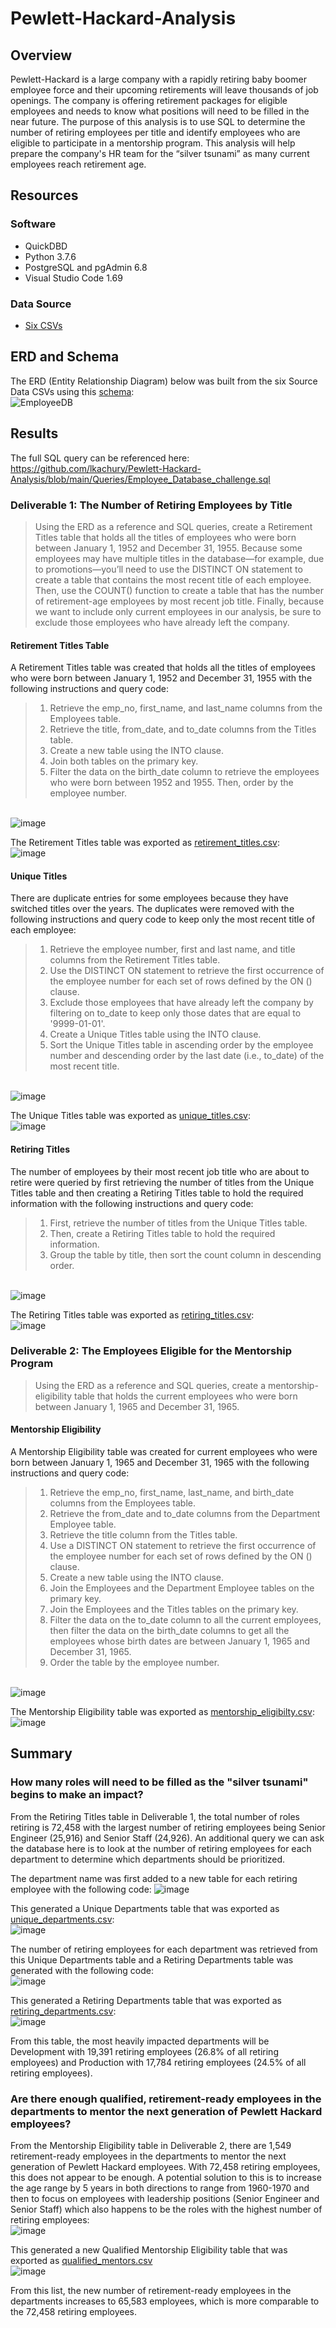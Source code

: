 # Pewlett-Hackard-Analysis

## Overview 
Pewlett-Hackard is a large company with a rapidly retiring baby boomer employee force and their upcoming retirements will leave thousands of job openings. The company is offering retirement packages for eligible employees and needs to know what positions will need to be filled in the near future. The purpose of this analysis is to use SQL to determine the number of retiring employees per title and identify employees who are eligible to participate in a mentorship program. This analysis will help prepare the company's HR team for the “silver tsunami” as many current employees reach retirement age.

## Resources
### Software
- QuickDBD
- Python 3.7.6
- PostgreSQL and pgAdmin 6.8
- Visual Studio Code 1.69
### Data Source
- [Six CSVs](https://github.com/lkachury/Pewlett-Hackard-Analysis/tree/main/Data/Data%20Source%20CSVs) 

## ERD and Schema
The ERD (Entity Relationship Diagram) below was built from the six Source Data CSVs using this [schema](https://github.com/lkachury/Pewlett-Hackard-Analysis/blob/main/Queries/schema.sql): 
<br /> ![EmployeeDB](https://user-images.githubusercontent.com/108038989/185003521-737ddff9-d366-40f2-b2dc-716ac5378778.png)

## Results
The full SQL query can be referenced here: <br />
https://github.com/lkachury/Pewlett-Hackard-Analysis/blob/main/Queries/Employee_Database_challenge.sql

### Deliverable 1: The Number of Retiring Employees by Title
> Using the ERD as a reference and SQL queries, create a Retirement Titles table that holds all the titles of employees who were born between January 1, 1952 and December 31, 1955. Because some employees may have multiple titles in the database—for example, due to promotions—you’ll need to use the DISTINCT ON statement to create a table that contains the most recent title of each employee. Then, use the COUNT() function to create a table that has the number of retirement-age employees by most recent job title. Finally, because we want to include only current employees in our analysis, be sure to exclude those employees who have already left the company.

#### Retirement Titles Table
A Retirement Titles table was created that holds all the titles of employees who were born between January 1, 1952 and December 31, 1955 with the following instructions and query code:
  > 1. Retrieve the emp_no, first_name, and last_name columns from the Employees table.
  > 2. Retrieve the title, from_date, and to_date columns from the Titles table.
  > 3. Create a new table using the INTO clause.
  > 4. Join both tables on the primary key.
  > 5. Filter the data on the birth_date column to retrieve the employees who were born between 1952 and 1955. Then, order by the employee number.

<br /> ![image](https://user-images.githubusercontent.com/108038989/184790961-91d2427b-a9e1-4ab8-bbee-7b660b6bbcde.png)

The Retirement Titles table was exported as [retirement_titles.csv](https://github.com/lkachury/Pewlett-Hackard-Analysis/blob/main/Data/Challenge%20CSVs/retirement_titles.csv):
<br /> ![image](https://user-images.githubusercontent.com/108038989/184791268-82ada60b-54f1-4f48-9a32-ed0e313e4fc6.png)

#### Unique Titles
There are duplicate entries for some employees because they have switched titles over the years. The duplicates were removed with the following instructions and query code to keep only the most recent title of each employee:
  > 1. Retrieve the employee number, first and last name, and title columns from the Retirement Titles table.
  > 2. Use the DISTINCT ON statement to retrieve the first occurrence of the employee number for each set of rows defined by the ON () clause.
  > 3. Exclude those employees that have already left the company by filtering on to_date to keep only those dates that are equal to '9999-01-01'.
  > 4. Create a Unique Titles table using the INTO clause.
  > 5. Sort the Unique Titles table in ascending order by the employee number and descending order by the last date (i.e., to_date) of the most recent title.

<br /> ![image](https://user-images.githubusercontent.com/108038989/184792430-b8f741ff-4b29-4cd3-8cc5-3abb88836f2b.png)

The Unique Titles table was exported as [unique_titles.csv](https://github.com/lkachury/Pewlett-Hackard-Analysis/blob/main/Data/Challenge%20CSVs/unique_titles.csv):
<br /> ![image](https://user-images.githubusercontent.com/108038989/184792559-b9ca5202-b929-4384-9b5c-42158331169d.png)

#### Retiring Titles
The number of employees by their most recent job title who are about to retire were queried by first retrieving the number of titles from the Unique Titles table and then creating a Retiring Titles table to hold the required information with the following instructions and query code: 
  > 1. First, retrieve the number of titles from the Unique Titles table.
  > 2. Then, create a Retiring Titles table to hold the required information.
  > 3. Group the table by title, then sort the count column in descending order.

<br /> ![image](https://user-images.githubusercontent.com/108038989/184793673-e0097e8e-d132-4a6d-8bd0-bfe29a45784e.png)

The Retiring Titles table was exported as [retiring_titles.csv](https://github.com/lkachury/Pewlett-Hackard-Analysis/blob/main/Data/Challenge%20CSVs/retiring_titles.csv):
<br /> ![image](https://user-images.githubusercontent.com/108038989/184793621-237db3c3-d0ff-4570-a456-d952e743acaf.png)

### Deliverable 2: The Employees Eligible for the Mentorship Program
> Using the ERD as a reference and SQL queries, create a mentorship-eligibility table that holds the current employees who were born between January 1, 1965 and December 31, 1965.

#### Mentorship Eligibility
A Mentorship Eligibility table was created for current employees who were born between January 1, 1965 and December 31, 1965 with the following instructions and query code:
  > 1. Retrieve the emp_no, first_name, last_name, and birth_date columns from the Employees table.
  > 2. Retrieve the from_date and to_date columns from the Department Employee table.
  > 3. Retrieve the title column from the Titles table.
  > 4. Use a DISTINCT ON statement to retrieve the first occurrence of the employee number for each set of rows defined by the ON () clause.
  > 5. Create a new table using the INTO clause.
  > 6. Join the Employees and the Department Employee tables on the primary key.
  > 7. Join the Employees and the Titles tables on the primary key.
  > 8. Filter the data on the to_date column to all the current employees, then filter the data on the birth_date columns to get all the employees whose birth dates are between January 1, 1965 and December 31, 1965.
  > 9. Order the table by the employee number.

<br /> ![image](https://user-images.githubusercontent.com/108038989/184796485-7e1d9829-fd27-430d-8d99-8ea2473b39ca.png)

The Mentorship Eligibility table was exported as [mentorship_eligibilty.csv](https://github.com/lkachury/Pewlett-Hackard-Analysis/blob/main/Data/Challenge%20CSVs/mentorship_eligibility.csv):
<br /> ![image](https://user-images.githubusercontent.com/108038989/184796674-198b8afd-9f6d-42d8-99ea-9c2c0bfb241e.png)

## Summary
### How many roles will need to be filled as the "silver tsunami" begins to make an impact?

From the Retiring Titles table in Deliverable 1, the total number of roles retiring is 72,458 with the largest number of retiring employees being Senior Engineer (25,916) and Senior Staff (24,926). An additional query we can ask the database here is to look at the number of retiring employees for each department to determine which departments should be prioritized. 

The department name was first added to a new table for each retiring employee with the following code:
![image](https://user-images.githubusercontent.com/108038989/185016983-2e69bf5c-30cc-449d-a5ad-ffacb5320f5b.png)

This generated a Unique Departments table that was exported as [unique_departments.csv](https://github.com/lkachury/Pewlett-Hackard-Analysis/blob/main/Data/Challenge%20CSVs/unique_departments.csv):
<br /> ![image](https://user-images.githubusercontent.com/108038989/185017197-92835bf1-10a3-470c-88b1-ff47afb7b34b.png)

The number of retiring employees for each department was retrieved from this Unique Departments table and a Retiring Departments table was generated with the following code:
<br /> ![image](https://user-images.githubusercontent.com/108038989/185018077-dc467470-9560-4ca0-bff7-42b4c3e1f710.png)

This generated a Retiring Departments table that was exported as [retiring_departments.csv](https://github.com/lkachury/Pewlett-Hackard-Analysis/blob/main/Data/Challenge%20CSVs/retiring_departments.csv):
<br /> ![image](https://user-images.githubusercontent.com/108038989/185019171-9b02f15f-45bd-4ae9-beb9-1724aafe3821.png)

From this table, the most heavily impacted departments will be Development with 19,391 retiring employees (26.8% of all retiring employees) and Production with 17,784 retiring employees (24.5% of all retiring employees). 

### Are there enough qualified, retirement-ready employees in the departments to mentor the next generation of Pewlett Hackard employees?
From the Mentorship Eligibility table in Deliverable 2, there are 1,549 retirement-ready employees in the departments to mentor the next generation of Pewlett Hackard employees. With 72,458 retiring employees, this does not appear to be enough. A potential solution to this is to increase the age range by 5 years in both directions to range from 1960-1970 and then to focus on employees with leadership positions (Senior Engineer and Senior Staff) which also happens to be the roles with the highest number of retiring employees:
<br /> ![image](https://user-images.githubusercontent.com/108038989/185026640-001f27c1-94e6-4199-851c-d4dc6324483e.png)

This generated a new Qualified Mentorship Eligibility table that was exported as [qualified_mentors.csv](https://github.com/lkachury/Pewlett-Hackard-Analysis/blob/main/Data/Challenge%20CSVs/qualified_mentors.csv)
<br /> ![image](https://user-images.githubusercontent.com/108038989/185026869-c9b100f4-2045-4f8c-86c6-07f8b8ccb74e.png)

From this list, the new number of retirement-ready employees in the departments increases to 65,583 employees, which is more comparable to the 72,458 retiring employees.




